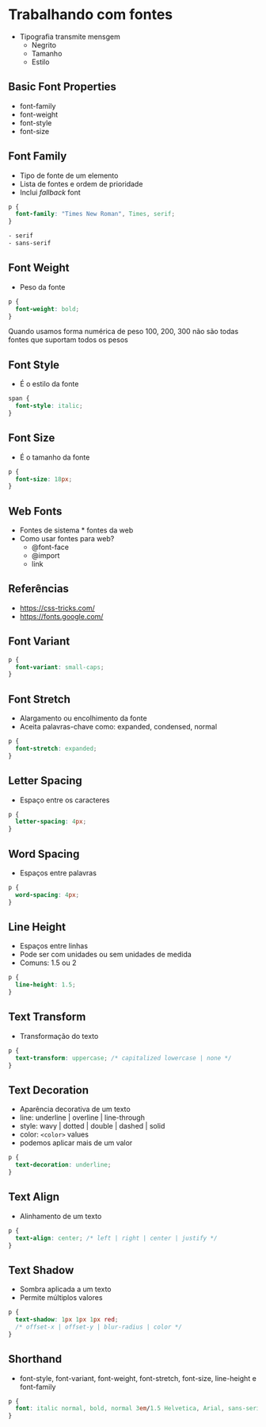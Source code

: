 # Trabalhando com fontes

- Tipografia transmite mensgem
  - Negrito
  - Tamanho
  - Estilo

## Basic Font Properties

- font-family
- font-weight
- font-style
- font-size

## Font Family

- Tipo de fonte de um elemento
- Lista de fontes e ordem de prioridade
- Inclui _fallback_ font

```css
p {
  font-family: "Times New Roman", Times, serif;
}

- serif
- sans-serif
```

## Font Weight

- Peso da fonte

```css
p {
  font-weight: bold;
}
```

Quando usamos forma numérica de peso 100, 200, 300 não são todas fontes que suportam todos os pesos

## Font Style

- É o estilo da fonte

```css
span {
  font-style: italic;
}
```

## Font Size

- É o tamanho da fonte

```css
p {
  font-size: 18px;
}
```

## Web Fonts

- Fontes de sistema \* fontes da web
- Como usar fontes para web?
  - @font-face
  - @import
  - link

## Referências

- https://css-tricks.com/
- https://fonts.google.com/

## Font Variant

```css
p {
  font-variant: small-caps;
}
```

## Font Stretch

- Alargamento ou encolhimento da fonte
- Aceita palavras-chave como: expanded, condensed, normal

```css
p {
  font-stretch: expanded;
}
```

## Letter Spacing

- Espaço entre os caracteres

```css
p {
  letter-spacing: 4px;
}
```

## Word Spacing

- Espaços entre palavras

```css
p {
  word-spacing: 4px;
}
```

## Line Height

- Espaços entre linhas
- Pode ser com unidades ou sem unidades de medida
- Comuns: 1.5 ou 2

```css
p {
  line-height: 1.5;
}
```

## Text Transform

- Transformação do texto

```css
p {
  text-transform: uppercase; /* capitalized lowercase | none */
}
```

## Text Decoration

- Aparência decorativa de um texto
- line: underline | overline | line-through
- style: wavy | dotted | double | dashed | solid
- color: `<color>` values
- podemos aplicar mais de um valor

```css
p {
  text-decoration: underline;
}
```

## Text Align

- Alinhamento de um texto

```css
p {
  text-align: center; /* left | right | center | justify */
}
```

## Text Shadow

- Sombra aplicada a um texto
- Permite múltiplos valores

```css
p {
  text-shadow: 1px 1px 1px red;
  /* offset-x | offset-y | blur-radius | color */
}
```

## Shorthand

- font-style, font-variant, font-weight, font-stretch, font-size, line-height e font-family

```css
p {
  font: italic normal, bold, normal 3em/1.5 Helvetica, Arial, sans-serif;
}
```
